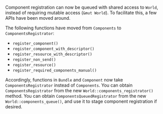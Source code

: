 Component registration can now be queued with shared access to `World`, instead of requiring mutable access (`&mut World`). To facilitate this, a few APIs have been moved around.

The following functions have moved from `Components` to `ComponentsRegistrator`:

- `register_component()`
- `register_component_with_descriptor()`
- `register_resource_with_descriptor()`
- `register_non_send()`
- `register_resource()`
- `register_required_components_manual()`

Accordingly, functions in `Bundle` and `Component` now take `ComponentsRegistrator` instead of `Components`.
You can obtain `ComponentsRegistrator` from the new `World::components_registrator()` method.
You can obtain `ComponentsQueuedRegistrator` from the new `World::components_queue()`, and use it to stage component registration if desired.
